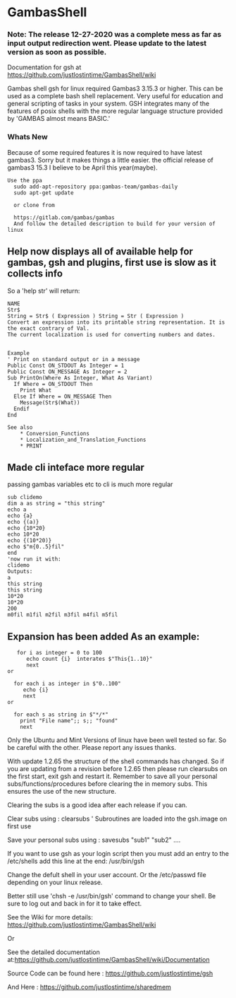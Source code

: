 # GambasShell
### Note: The release 12-27-2020 was a complete mess as far as input output redirection went. Please update to the latest version as soon as possible.

Documentation  for gsh at https://github.com/justlostintime/GambasShell/wiki

Gambas shell gsh for linux required Gambas3 3.15.3 or higher.
This can be used as a complete bash shell replacement. Very useful for education and general scripting of tasks in your system. GSH integrates many of the features of posix shells with the more regular language structure provided by 'GAMBAS almost means BASIC.'

### Whats New
Because of some required features it is now required to have latest gambas3. Sorry but it makes things a little easier. the official release of gambas3 15.3 I believe to be April this year(maybe).
```
Use the ppa 
  sudo add-apt-repository ppa:gambas-team/gambas-daily
  sudo apt-get update
  
  or clone from 
  
  https://gitlab.com/gambas/gambas
  And follow the detailed description to build for your version of linux
```

## Help now displays all of available help for gambas, gsh and plugins, first use is slow as it collects info

So a 'help str' will return:
```
NAME
Str$
String = Str$ ( Expression ) String = Str ( Expression )
Convert an expression into its printable string representation. It is the exact contrary of Val.
The current localization is used for converting numbers and dates.


Example
' Print on standard output or in a message
Public Const ON_STDOUT As Integer = 1
Public Const ON_MESSAGE As Integer = 2
Sub PrintOn(Where As Integer, What As Variant)
  If Where = ON_STDOUT Then
    Print What
  Else If Where = ON_MESSAGE Then
    Message(Str$(What))
  Endif
End

See also
    * Conversion_Functions
    * Localization_and_Translation_Functions
    * PRINT
```
## Made cli inteface more regular
passing gambas variables etc to cli is much more regular
```
sub clidemo
dim a as string = "this string"
echo a
echo {a}
echo {(a)}
echo {10*20}
echo 10*20
echo {(10*20)}
echo $"m{0..5}fil"
end
'now run it with:
clidemo
Outputs:
a
this string
this string
10*20
10*20
200
m0fil m1fil m2fil m3fil m4fil m5fil
```
## Expansion has been added As an example:
```
   for i as integer = 0 to 100
      echo count {i}  interates $"This{1..10}"
      next
or

  for each i as integer in $"0..100"
     echo {i}
     next
or 

  for each s as string in $"*/*"
    print "File name";; s;; "found"
    next
```
Only the Ubuntu and Mint Versions of linux have been well tested so far.
So be careful with the other. Please report any issues thanks.

With update 1.2.65 the structure of the shell commands has changed.
So if you are updating from a revision before 1.2.65 then please run clearsubs on the
first start, exit gsh and restart it.
Remember to save all your personal subs/functions/procedures before clearing the in memory subs.
This ensures the use of the new structure.

Clearing the subs is a good idea after each release if you can.

Clear subs using : clearsubs ' Subroutines are loaded into the gsh.image on first use 

Save your personal subs using : savesubs "sub1" "sub2" ....

If you want to use gsh as your login script then you must add an entry to the 
    /etc/shells
add this line at the end:
    /usr/bin/gsh

Change the defult shell in your user account. Or the /etc/passwd file
depending on your linux release. 

Better still use 'chsh -e /usr/bin/gsh' command to change your shell. 
Be sure to log out and back in for it to take effect.


See the Wiki for more details: https://github.com/justlostintime/GambasShell/wiki

Or 

See the detailed documentation at:https://github.com/justlostintime/GambasShell/wiki/Documentation

Source Code can be found here : https://github.com/justlostintime/gsh

And Here : https://github.com/justlostintime/sharedmem

